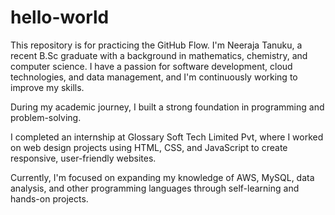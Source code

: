 # hello-world
This repository is for practicing the GitHub Flow.
I'm Neeraja Tanuku, a recent B.Sc graduate with a background in mathematics, chemistry, and computer science. I have a passion for software development, cloud technologies, and data management, and I'm continuously working to improve my skills.

During my academic journey, I built a strong foundation in programming and problem-solving.

I completed an internship at Glossary Soft Tech Limited Pvt, where I worked on web design projects using HTML, CSS, and JavaScript to create responsive, user-friendly websites.

Currently, I'm focused on expanding my knowledge of AWS, MySQL, data analysis, and other programming languages through self-learning and hands-on projects.
